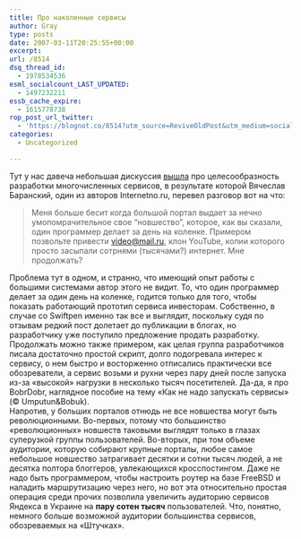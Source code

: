 ```yaml
---
title: Про наколенные сервисы
author: Gray
type: posts
date: 2007-03-11T20:25:55+00:00
excerpt:
url: /8514
dsq_thread_id:
  - 1978534536
esml_socialcount_LAST_UPDATED:
  - 1497232211
essb_cache_expire:
  - 1615778738
rop_post_url_twitter:
  - 'https://blognot.co/8514?utm_source=ReviveOldPost&utm_medium=social&utm_campaign=ReviveOldPost'
categories:
  - Uncategorized

---
```








Тут у нас давеча небольшая дискуссия <a href="http://internetno.ru/2007/03/05/swiftpen/#comments" target="_blank">вышла</a> про целесообразность разработки многочисленных сервисов, в результате которой Вячеслав Баранский, один из авторов Internetno.ru, перевел разговор вот на что:

> Меня больше бесит когда большой портал выдает за нечно умопомрачительное свое “новшество”, которое, как вы сказали, один программер делает за день на коленке. Примером позвольте привести video@mail.ru, клон YouTube, копии которого просто засыпали сотрнями (тысячами?) интернет. Мне продолжать?

Проблема тут в одном, и странно, что имеющий опыт работы с большими системами автор этого не видит. То, что один программер делает за один день на коленке, годится только для того, чтобы показать работающий прототип сервиса инвесторам. Собственно, в случае со Swiftpen именно так все и выглядит, поскольку судя по отзывам редкий пост долетает до публикации в блогах, но разработчику уже поступило предложение продать разработку.  
Продолжать можно также примером, как целая группа разработчиков писала достаточно простой скрипт, долго подогревала интерес к сервису, о нем быстро и восторженно отписались практически все обозреватели, а сервис возьми и рухни через пару дней после запуска из-за &#171;высокой&#187; нагрузки в несколько тысяч посетителей. Да-да, я про BobrDobr, наглядное пособие на тему &#171;Как не надо запускать сервисы&#187; (&copy; Umputun&Bobuk).  
Напротив, у больших порталов отнюдь не все новшества могут быть революционными. Во-первых, потому что большинство &#171;революционных&#187; новшеств таковыми выглядят только в глазах суперузкой группы пользователей. Во-вторых, при том объеме аудитории, которую собирают крупные порталы, любое самое небольшое новшество затрагивает десятки и сотни тысяч людей, а не десятка полтора блоггеров, увлекающихся кросспостингом. Даже не надо быть программером, чтобы настроить роутер на базе FreeBSD и наладить маршрутизацию через него, но вот эта относительно простая операция среди прочих позволила увеличить аудиторию сервисов Яндекса в Украине на **пару сотен тысяч** пользователей. Что, понятно, немного больше возможной аудитории большинства сервисов, обозреваемых на &#171;Штучках&#187;.